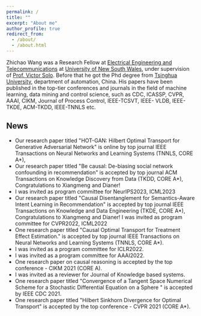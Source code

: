 ```yaml
---
permalink: /
title: ""
excerpt: "About me"
author_profile: true
redirect_from: 
  - /about/
  - /about.html
---
```


Zhichao Wang was a Research Fellow at [Electrical Engineering and Telecommunications](https://www.unsw.edu.au/engineering/our-schools/electrical-engineering-telecommunications) at [University of New South Wales](https://www.unsw.edu.au), under supervision of [Prof. Victor Solo](https://www2.ee.unsw.edu.au/~victors/). Before that he got the Phd degree from [Tsinghua University](https://www.tsinghua.edu.cn/en/), department of automation, China. 
His papers have been published in the top-tier conferences and journals in the field of machine learning,  data mining and control science, such as CDC, ICASSP, CVPR, AAAI, CIKM, Journal of Process Control, IEEE-TCSVT, IEEE- VLDB, IEEE-TKDE, ACM-TKDD, IEEE-TNNLS etc.

## News
- Our research paper titled "HOT-GAN: Hilbert Optimal Transport for Generative Adversarial Network" is online by top journal IEEE Transactions on Neural Networks and Learning Systems  (TNNLS, CORE A*),
- Our research paper titled "Be causal: De-biasing social network confounding in recommendation" is accepted by top journal ACM Transactions on Knowledge Discovery from Data  (TKDD, CORE A*), Congratulations to Xiangmeng and Dianer! 
- I was invited as program committee for NeurIPS2023, ICML2023
-  Our research paper titled "Causal Disentanglement for Semantics-Aware Intent Learning in Recommendation" is accepted by top journal IEEE Transactions on Knowledge and Data Engineering (TKDE, CORE A*), Congratulations to Xiangmeng and Dianer! 
I was invited as program committee for CVPR2022, ICML2022
- One research paper titled "Causal Optimal Transport for Treatment Effect Estimation." is accepted by top journal IEEE Transactions on Neural Networks and Learning Systems (TNNLS, CORE A*).
- I was invited as a program committee for ICLR2022.
- I was invited as a program committee for AAAI2022.
- One research paper on causal reasoning is accepted by the top conference - CIKM 2021 (CORE A).
- I was invited as a reviewer for Journal of Knowledge based systems. 
- One research paper titled "Convergence of a Tangent Space Numerical Scheme for a Stochastic Differential Equation on a Sphere " is accepted by IEEE CDC 2021.
- One research paper titled "Hilbert Sinkhorn Divergence for Optimal Transport" is accepted by the top conference - CVPR 2021 (CORE A*).
